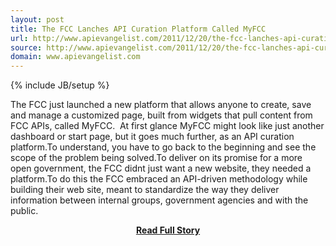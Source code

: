 ```yaml
---
layout: post
title: The FCC Lanches API Curation Platform Called MyFCC
url: http://www.apievangelist.com/2011/12/20/the-fcc-lanches-api-curation-platform-called-myfcc/
source: http://www.apievangelist.com/2011/12/20/the-fcc-lanches-api-curation-platform-called-myfcc/
domain: www.apievangelist.com
---
```

{% include JB/setup %}<p>The FCC just launched a new platform that&nbsp;allows anyone to create, save and manage a customized page, built from widgets that pull content from FCC APIs, called MyFCC.&nbsp;
At first glance MyFCC might look like just another dashboard or start page, but it goes much further, as an API curation platform.To understand, you have to go back to the beginning and see the scope of the problem being solved.To deliver on its promise for a more open government, the FCC didnt just want a new website, they needed a platform.To do this the FCC embraced an API-driven methodology while building their web site, meant to standardize the way they deliver information between internal groups, government agencies and with the public.</p>
<center><p><a href="http://www.apievangelist.com/2011/12/20/the-fcc-lanches-api-curation-platform-called-myfcc/" style='padding:25px; font-sze:18px; font-weight: bold;'>Read Full Story</a></p></center>
